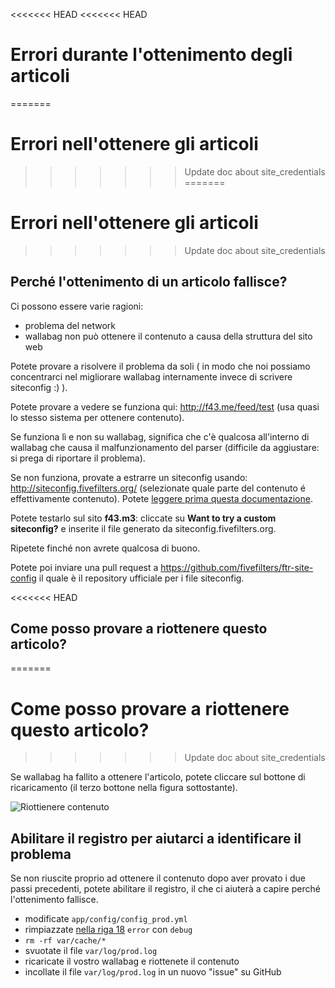 <<<<<<< HEAD
<<<<<<< HEAD
# Errori durante l'ottenimento degli articoli
=======
# Errori nell'ottenere gli articoli
>>>>>>> Update doc about site_credentials
=======
# Errori nell'ottenere gli articoli
>>>>>>> Update doc about site_credentials

## Perché l'ottenimento di un articolo fallisce?

Ci possono essere varie ragioni:

-   problema del network
-   wallabag non può ottenere il contenuto a causa della struttura del
    sito web

Potete provare a risolvere il problema da soli ( in modo che noi
possiamo concentrarci nel migliorare wallabag internamente invece di
scrivere siteconfig :) ).

Potete provare a vedere se funziona qui:
[<http://f43.me/feed/test>](http://f43.me/feed/test) (usa quasi lo
stesso sistema per ottenere contenuto).

Se funziona lì e non su wallabag, significa che c'è qualcosa all'interno
di wallabag che causa il malfunzionamento del parser (difficile da
aggiustare: si prega di riportare il problema).

Se non funziona, provate a estrarre un siteconfig usando:
[<http://siteconfig.fivefilters.org/>](http://siteconfig.fivefilters.org/)
(selezionate quale parte del contenuto é effettivamente contenuto). Potete
[leggere prima questa documentazione](http://help.fivefilters.org/customer/en/portal/articles/223153-site-patterns).

Potete testarlo sul sito **f43.m3**: cliccate su **Want to try a custom
siteconfig?** e inserite il file generato da siteconfig.fivefilters.org.

Ripetete finché non avrete qualcosa di buono.

Potete poi inviare una pull request a
[<https://github.com/fivefilters/ftr-site-config>](https://github.com/fivefilters/ftr-site-config)
il quale è il repository ufficiale per i file siteconfig.

<<<<<<< HEAD
## Come posso provare a riottenere questo articolo?
=======
# Come posso provare a riottenere questo articolo?
>>>>>>> Update doc about site_credentials

Se wallabag ha fallito a ottenere l'articolo, potete cliccare sul
bottone di ricaricamento (il terzo bottone nella figura sottostante).

![Riottienere contenuto](../../img/user/refetch.png)

## Abilitare il registro per aiutarci a identificare il problema

Se non riuscite proprio ad ottenere il contenuto dopo aver provato i due passi precedenti, potete abilitare il registro, il che ci aiuterà a capire perché l'ottenimento fallisce.

- modificate `app/config/config_prod.yml`
- rimpiazzate [nella riga 18](https://github.com/wallabag/wallabag/blob/master/app/config/config_prod.yml#L18) `error` con `debug`
- `rm -rf var/cache/*`
- svuotate il file `var/log/prod.log`
- ricaricate il vostro wallabag e riottenete il contenuto
- incollate il file `var/log/prod.log` in un nuovo "issue" su GitHub
